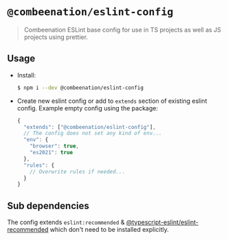 # `@combeenation/eslint-config`

> Combeenation ESLint base config for use in TS projects as well as JS projects using prettier.

## Usage

- Install:

  ```bash
  $ npm i --dev @combeenation/eslint-config
  ```

- Create new eslint config or add to `extends` section of existing eslint config.
  Example empty config using the package:

  ```js
  {
    "extends": ["@combeenation/eslint-config"],
    // The config does not set any kind of env...
    "env": {
      "browser": true,
      "es2021": true
    },
    "rules": {
      // Overwrite rules if needed...
    }
  }
  ```
  
## Sub dependencies

The config extends `eslint:recommended` & [@typescript-eslint/eslint-recommended](https://www.npmjs.com/package/@typescript-eslint/eslint-plugin) which don't need to be installed explicitly.
